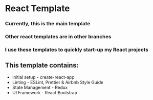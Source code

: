 # React Template

### Currently, this is the main template

### Other react templates are in other branches

### I use these templates to quickly start-up my React projects

## This template contains:

- Initial setup - create-react-app
- Linting - ESLint, Prettier & Airbnb Style Guide
- State Management - Redux
- UI Framework - React Bootstrap
